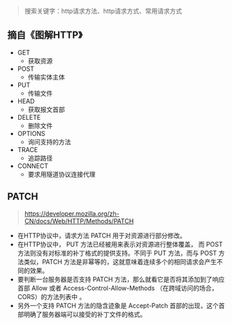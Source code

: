 > 搜索关键字：http请求方法、http请求方式、常用请求方式

## 摘自《图解HTTP》
* GET
    - 获取资源
* POST
    - 传输实体主体
* PUT
    - 传输文件
* HEAD
    - 获取报文首部
* DELETE
    - 删除文件
* OPTIONS
    - 询问支持的方法
* TRACE
    - 追踪路径
* CONNECT
    - 要求用隧道协议连接代理

## PATCH
> https://developer.mozilla.org/zh-CN/docs/Web/HTTP/Methods/PATCH
* 在HTTP协议中，请求方法 PATCH  用于对资源进行部分修改。
* 在HTTP协议中， PUT 方法已经被用来表示对资源进行整体覆盖， 而 POST 方法则没有对标准的补丁格式的提供支持。不同于  PUT 方法，而与 POST 方法类似，PATCH  方法是非幂等的，这就意味着连续多个的相同请求会产生不同的效果。
* 要判断一台服务器是否支持  PATCH 方法，那么就看它是否将其添加到了响应首部 Allow 或者 Access-Control-Allow-Methods （在跨域访问的场合，CORS）的方法列表中 。
* 另外一个支持 PATCH 方法的隐含迹象是 Accept-Patch 首部的出现，这个首部明确了服务器端可以接受的补丁文件的格式。
